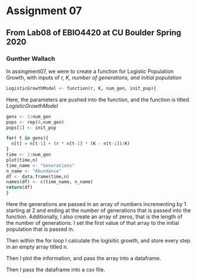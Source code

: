 # Assignment 07 #

## From Lab08 of EBIO4420 at CU Boulder Spring 2020 ##

### Gunther Wallach ###

In assingment07, we were to create a function for Logistic Population Growth, with inputs of _r, K, number of generations, and initial population_

```python
LogisticGrowthModel <- function(r, K, num_gen, init_pop){ 
```

Here, the parameters are pushed into the function, and the function is titled _LogisticGrowthModel_

```python
gens <- 2:num_gen
pops <- rep(0,num_gen)
pops[1] <- init_pop

for( t in gens){
  n[t] = n[t-1] + (r * n[t-1] * (K - n[t-1])/K) 
}
time <- 1:num_gen
plot(time,n)
time_name <- "Generations"
n_name <- "Abundance"
df <- data.frame(time,n)
names(df) <- c(time_name, n_name)
return(df)
}
```

Here the generations are passed in an array of numbers incrementing by 1 starting at 2 and ending at the number of generations that is passed into the function. Additionally, I also create an array of zeros, that is the length of the number of generations. I set the first value of that array to the initial population that is passed in. 

Then within the for loop I calculate the logisitic growth, and store every step in an empty array titled n. 

Then I plot the information, and pass the array into a dataframe. 

Then I pass the dataframe into a csv file. 

 



